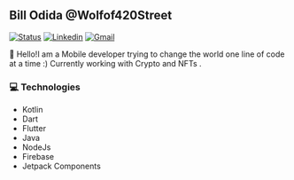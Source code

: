 ## Bill Odida @Wolfof420Street

[![Status](https://img.shields.io/badge/status-employed%20-brightgreen.svg)](https://github.com/Wolfof420Street)
[![Linkedin](https://img.shields.io/badge/billodida-blue?style=flat&logo=Linkedin&logoColor=white&link=https://www.linkedin.com/in/bill-odida-282140186)](https://www.linkedin.com/in/bill-odida-282140186/)
[![Gmail](https://img.shields.io/badge/-billodida420@gmail.com-d14836?style=flat&logo=Gmail&logoColor=white&link=mailto:billodida420@gmail.com)](mailto:billodida420@gmail.com)


👋 Hello!I am a Mobile developer trying to change the world one line of code at a time :) Currently working with Crypto and NFTs . 

### 💻 Technologies
- Kotlin
- Dart 
- Flutter
- Java
- NodeJs
- Firebase
- Jetpack Components



>